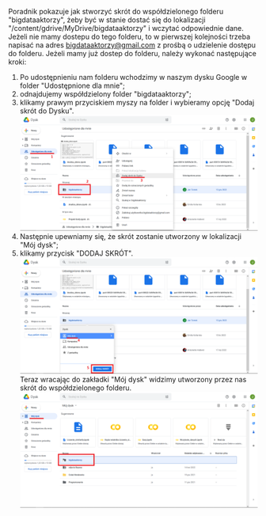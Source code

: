 Poradnik pokazuje jak stworzyć skrót do współdzielonego folderu "bigdataaktorzy", żeby być w stanie dostać się do lokalizacji "/content/gdrive/MyDrive/bigdataaktorzy" i wczytać odpowiednie dane.
Jeżeli nie mamy dostepu do tego folderu, to w pierwszej kolejności trzeba napisać na adres [bigdataaktorzy@gmail.com](bigdataaktorzy@gmail.com) z prośbą o udzielenie dostępu do folderu. Jeżeli mamy już dostep do folderu, należy wykonać następujące kroki:

1. Po udostępnieniu nam folderu wchodzimy w naszym dysku Google w folder "Udostępnione dla mnie";
2. odnajdujemy współdzielony folder "bigdataaktorzy";
3. klikamy prawym przyciskiem myszy na folder i wybieramy opcję "Dodaj skrót do Dysku".
    ![](images/dodawanie_wspoldzielonego_folderu_1.png)
4. Następnie upewniamy się, że skrót zostanie utworzony w lokalizacji "Mój dysk";
5. klikamy przycisk "DODAJ SKRÓT".
    ![](images/dodawanie_wspoldzielonego_folderu_2.png)
Teraz wracając do zakładki "Mój dysk" widzimy utworzony przez nas skrót do współdzielonego folderu.
    ![](images/dodawanie_wspoldzielonego_folderu_3.png)
